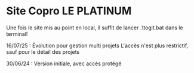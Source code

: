 ﻿
# Site Copro LE PLATINUM

Une fois le site mis au point en local, il suffit de lancer .\togit.bat dans le terminal!

16/07/25 : Évolution pour gestion multi projets
           L'accès n'est plus restrictif, sauf pour le détail des projets

30/06/24 : Version initiale, avec accès protégé
